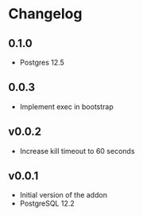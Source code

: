 # Changelog

## 0.1.0

* Postgres 12.5

## 0.0.3

* Implement exec in bootstrap

## v0.0.2

* Increase kill timeout to 60 seconds

## v0.0.1

* Initial version of the addon
* PostgreSQL 12.2
